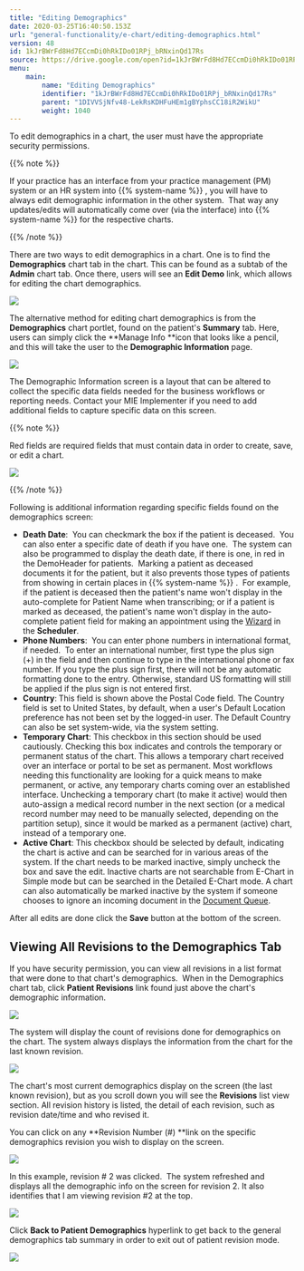 ```yaml
---
title: "Editing Demographics"
date: 2020-03-25T16:40:50.153Z
url: "general-functionality/e-chart/editing-demographics.html"
version: 48
id: 1kJrBWrFd8Hd7ECcmDi0hRkIDo01RPj_bRNxinQd17Rs
source: https://drive.google.com/open?id=1kJrBWrFd8Hd7ECcmDi0hRkIDo01RPj_bRNxinQd17Rs
menu:
    main:
        name: "Editing Demographics"
        identifier: "1kJrBWrFd8Hd7ECcmDi0hRkIDo01RPj_bRNxinQd17Rs"
        parent: "1DIVVSjNfv48-LekRsKDHFuHEm1gBYphsCC18iR2WikU"
        weight: 1040
---
```

To edit demographics in a chart, the user must have the appropriate security permissions.  

{{% note %}}

If your practice has an interface from your practice management (PM) system or an HR system into {{% system-name %}} , you will have to always edit demographic information in the other system.  That way any updates/edits will automatically come over (via the interface) into {{% system-name %}} for the respective charts.

{{% /note %}}


There are two ways to edit demographics in a chart. One is to find the **Demographics** chart tab in the chart. This can be found as a subtab of the **Admin** chart tab. Once there, users will see an **Edit Demo** link, which allows for editing the chart demographics.



![](../../external_files/41af5230a888d68513d6f9eaa49d30d8.png)



The alternative method for editing chart demographics is from the **Demographics** chart portlet, found on the patient's **Summary** tab. Here, users can simply click the **Manage Info **icon that looks like a pencil, and this will take the user to the **Demographic Information** page.



![](../../external_files/a4ffb6d5a7302a500daa1c6a35ab706d.png)



The Demographic Information screen is a layout that can be altered to collect the specific data fields needed for the business workflows or reporting needs. Contact your MIE Implementer if you need to add additional fields to capture specific data on this screen.

{{% note %}}

Red fields are required fields that must contain data in order to create, save, or edit a chart.



![](../../external_files/b4e5003649c27c5991c16415436b0950.png)



{{% /note %}}


Following is additional information regarding specific fields found on the demographics screen:

* <strong>Death Date</strong>:  You can checkmark the box if the patient is deceased.  You can also enter a specific date of death if you have one.  The system can also be programmed to display the death date, if there is one, in red in the DemoHeader for patients.  Marking a patient as deceased documents it for the patient, but it also prevents those types of patients from showing in certain places in {{% system-name %}} .  For example, if the patient is deceased then the patient's name won't display in the auto-complete for Patient Name when transcribing; or if a patient is marked as deceased, the patient's name won't display in the auto-complete patient field for making an appointment using the [Wizard](https://system/?f=scheduler&s=appt_wizard&location&startdateDAY=4&startdateMONTH=12&startdateYEAR=2018&startdateTIME=05:08pm) in the <strong>Scheduler</strong>.
* <strong>Phone Numbers</strong>:  You can enter phone numbers in international format, if needed.  To enter an international number, first type the plus sign (+) in the field and then continue to type in the international phone or fax number. If you type the plus sign first, there will not be any automatic formatting done to the entry. Otherwise, standard US formatting will still be applied if the plus sign is not entered first. 
* <strong>Country</strong>:<strong> </strong>This field is shown above the Postal Code field. The Country field is set to United States, by default, when a user's Default Location preference has not been set by the logged-in user. The Default Country can also be set system-wide, via the system setting.
* <strong>Temporary Chart</strong>: This checkbox in this section should be used cautiously. Checking this box indicates and controls the temporary or permanent status of the chart. This allows a temporary chart received over an interface or portal to be set as permanent. Most workflows needing this functionality are looking for a quick means to make permanent, or active, any temporary charts coming over an established interface. Unchecking a temporary chart (to make it active) would then auto-assign a medical record number in the next section (or a medical record number may need to be manually selected, depending on the partition setup), since it would be marked as a permanent (active) chart, instead of a temporary one.
* <strong>Active Chart</strong>: This checkbox should be selected by default, indicating the chart is active and can be searched for in various areas of the system. If the chart needs to be marked inactive, simply uncheck the box and save the edit. Inactive charts are not searchable from E-Chart in Simple mode but can be searched in the Detailed E-Chart mode. A chart can also automatically be marked inactive by the system if someone chooses to ignore an incoming document in the [Document Queue](https://system/?f=chart&s=docq).

After all edits are done click the **Save** button at the bottom of the screen.

## Viewing All Revisions to the Demographics Tab

If you have security permission, you can view all revisions in a list format that were done to that chart's demographics.  When in the Demographics chart tab, click **Patient Revisions** link found just above the chart's demographic information.



![](../../external_files/e45bcbfe34cebfa2f92bcd0e56da9999.png)



The system will display the count of revisions done for demographics on the chart. The system always displays the information from the chart for the last known revision.



![](../../external_files/f98c472249122a935135fa8098c07712.png)



The chart's most current demographics display on the screen (the last known revision), but as you scroll down you will see the **Revisions** list view section. All revision history is listed, the detail of each revision, such as revision date/time and who revised it.

You can click on any **Revision Number (#) **link on the specific demographics revision you wish to display on the screen.



![](../../external_files/3505212f9180f24d11a0cae282a963a8.png)



In this example, revision # 2 was clicked.  The system refreshed and displays all the demographic info on the screen for revision 2. It also identifies that I am viewing revision #2 at the top.



![](../../external_files/559118068288e1e372cc5f5e8e7666a7.png)



Click **Back to Patient Demographics** hyperlink to get back to the general demographics tab summary in order to exit out of patient revision mode.



![](../../external_files/24de4ebf7658f8efa844b41d2367a253.png)

